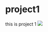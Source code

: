 project1
========

this is project 1
![](http://1-ps.googleusercontent.com/h/www.catgifpage.com/gifs/248.gif.pagespeed.ce.VyRdmKSPzi.gif)
